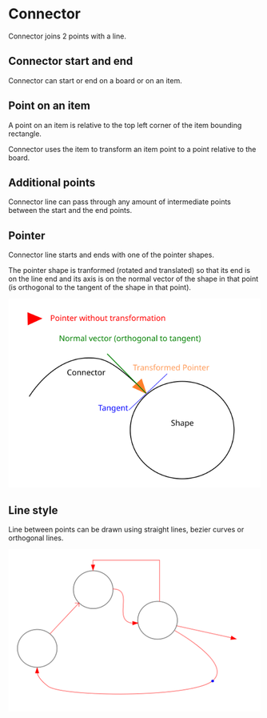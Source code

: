 # Connector

Connector joins 2 points with a line.

## Connector start and end

Connector can start or end on a board or on an item.

## Point on an item

A point on an item is relative to the top left corner of the item bounding rectangle.

Connector uses the item to transform an item point to a point relative to the board.

## Additional points

Connector line can pass through any amount of intermediate points between the start and the end points.

## Pointer

Connector line starts and ends with one of the pointer shapes.

The pointer shape is tranformed (rotated and translated) so that its end is on the line end and its axis is on the normal vector of the shape in that point (is orthogonal to the tangent of the shape in that point).

![PointerPosition](./Examples/PointerPosition.svg)

## Line style

Line between points can be drawn using straight lines, bezier curves or orthogonal lines.

![connectors](./Examples/Connectors.svg)

